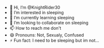 - 👋 Hi, I’m @KnightRider30
- 👀 I’m interested in sleeping
- 🌱 I’m currently learning sleeping
- 💞️ I’m looking to collaborate on sleeping
- 📫 How to reach me don't
- 😄 Pronouns: Not, Sexualy, Confused
- ⚡ Fun fact: I need to be sleeping but im not...

<!---
KnightRider30/KnightRider30 is a ✨ special ✨ repository because its `README.md` (this file) appears on your GitHub profile.
You can click the Preview link to take a look at your changes.
--->
